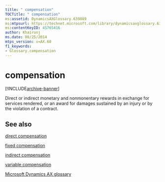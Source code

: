 ```yaml
---
title: " compensation"
TOCTitle: " compensation"
ms:assetid: DynamicsAXGlossary.639889
ms:mtpsurl: https://technet.microsoft.com/library/dynamicsaxglossary.639889(v=AX.60)
ms:contentKeyID: 45765416
author: Khairunj
ms.date: 08/25/2014
mtps_version: v=AX.60
f1_keywords:
- Glossary.compensation
---
```


# compensation


[!INCLUDE[archive-banner](includes/archive-banner.md)]

Direct or indirect monetary and nonmonentary rewards in exchange for services rendered, or an award for damages sustained by an injury or by the violation of a contract.

## See also

[direct compensation](direct-compensation.md)

[fixed compensation](fixed-compensation.md)

[indirect compensation](indirect-compensation.md)

[variable compensation](variable-compensation.md)

[Microsoft Dynamics AX glossary](glossary/microsoft-dynamics-ax-glossary.md)

  


